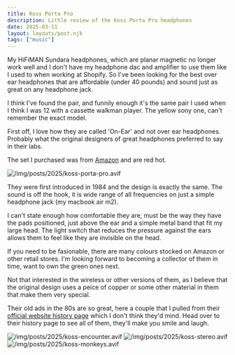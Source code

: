 ```yaml
---
title: Koss Porta Pro
description: Little review of the Koss Porta Pro headphones
date: 2025-03-11
layout: layouts/post.njk
tags: ["music"]
---
```


My HiFiMAN Sundara headphones, which are planar magnetic no longer work well and I don't have my headphone dac and amplifier to use them like I used to when working at Shopify. So I've been looking for the best over ear headphones that are affordable (under 40 pounds) and sound just as great on any headphone jack.

I think I've found the pair, and funnily enough it's the same pair I used when I think I was 12 with a cassette walkman player. The yellow sony one, can't remember the exact model.

First off, I love how they are called 'On-Ear' and not over ear headphones. Probably what the original designers of great headphones preferred to say in their labs.

The set I purchased was from [Amazon](https://www.amazon.co.uk/dp/B005I49784) and are red hot.

![/img/posts/2025/koss-porta-pro.avif](/img/posts/2025/koss-porta-pro.avif)

They were first introduced in 1984 and the design is exactly the same. The sound is off the hook, it is wide range of all frequencies on just a simple headphone jack (my macbook air m2).

I can't state enough how comfortable they are, must be the way they have the pads positioned, just above the ear and a simple metal band that fit my large head. The light switch that reduces the pressure against the ears allows them to feel like they are invisible on the head.

If you need to be fasionable, there are many colours stocked on Amazon or other retail stores. I'm looking forward to becoming a collector of them in time, want to own the green ones next.

Not that interested in the wireless or other versions of them, as I believe that the original design uses a peice of copper or some other material in them that make them very special.

Their old ads in the 80s are so great, here a couple that I pulled from their [official website history page](https://koss.com/pages/koss-history) which I don't think they'd mind. Head over to their history page to see all of them, they'll make you smile and laugh.

![/img/posts/2025/koss-encounter.avif](/img/posts/2025/koss-encounter.avif)
![/img/posts/2025/koss-stereo.avif](/img/posts/2025/koss-stereo.avif)
![/img/posts/2025/koss-monkeys.avif](/img/posts/2025/koss-monkeys.avif)
